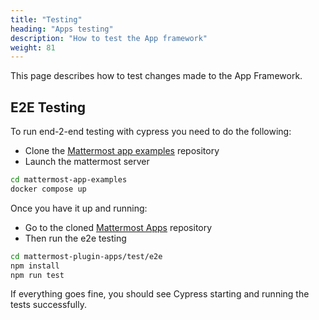 ```yaml
---
title: "Testing"
heading: "Apps testing"
description: "How to test the App framework"
weight: 81
---
```


This page describes how to test changes made to the App Framework.

## E2E Testing

To run end-2-end testing with cypress you need to do the following:

- Clone the [Mattermost app examples](https://github.com/mattermost/mattermost-app-examples) repository
- Launch the mattermost server

```bash
cd mattermost-app-examples
docker compose up
```

Once you have it up and running:

- Go to the cloned [Mattermost Apps](https://github.com/mattermost/mattermost-plugin-apps) repository
- Then run the e2e testing

```bash
cd mattermost-plugin-apps/test/e2e
npm install
npm run test
```

If everything goes fine, you should see Cypress starting and running the tests successfully.
